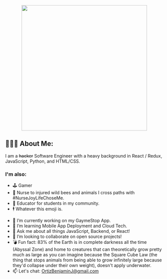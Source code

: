 
<div id="header" align="center">
   <img src="https://media.giphy.com/media/VHHxxFAeLaYzS/giphy.gif" width="400"/>
</div>


## 👨🏽‍💻 About Me:
<p> I am a <s>hacker</s> Software Engineer  with a heavy background in React / Redux, JavaScript, Python, and HTML/CSS.<p>

### I'm also:
- 🕹️ Gamer
- 🐝 Nurse to injured wild bees and animals I cross paths with #NurseJoyLifeChoseMe.
- 🧠 Educator for students in my community.
- 🕴️ Whatever this emoji is.

<div id="header" align="center">


  
</div>

<div id="showcase">
  
</div> 

- 🔭 I’m currently working on my GaymeStop App.
- 🌱 I’m learning Mobile App Deployment and Cloud Tech.
- 💬 Ask me about all things JavaScript, Backend, or React!
- 👯 I’m looking to collaborate on open source projects!
- 💣 Fun fact: 83% of the Earth is in complete darkness all the time (Abyssal Zone) and home to creatures that can theoretically grow pretty much as large as you can imagine because the Square Cube Law (the thing that stops animals from being able to grow infinitely large because they'd collapse under their own weight), doesn't apply underwater.
- 📫 Let's chat: OrtizBenjaminJ@gmail.com


<!--
**Benjamin-Ortiz/Benjamin-Ortiz** is a ✨ _special_ ✨ repository because its `README.md` (this file) appears on your GitHub profile.

Here are some ideas to get you started:




- 🤔 I’m looking for help with ...

- 📫 Let's chat: ortizbenjaminj@gmail.com
- 😄 Pronouns: ...
- ⚡ Fun fact: ...
-->
